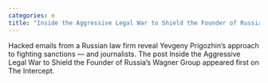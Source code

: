 ```yaml
---
categories: e
title: "Inside the Aggressive Legal War to Shield the Founder of Russia’s Wagner Group"
---
```

Hacked emails from a Russian law firm reveal Yevgeny Prigozhin’s approach to fighting sanctions — and journalists.
The post Inside the Aggressive Legal War to Shield the Founder of Russia’s Wagner Group appeared first on The Intercept.
